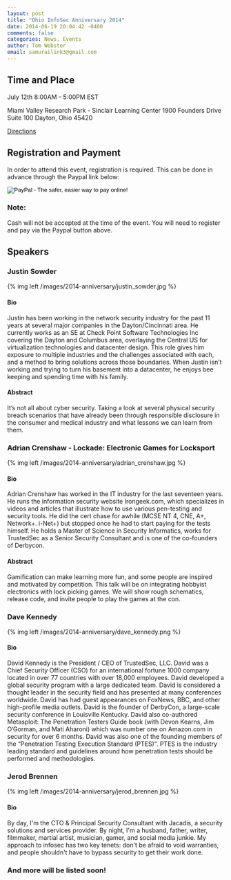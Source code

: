 ```yaml
---
layout: post
title: "Ohio InfoSec Anniversary 2014"
date: 2014-06-19 20:04:42 -0400
comments: false
categories: News, Events
author: Tom Webster
email: samurailink3@gmail.com
---
```


## Time and Place

July 12th 8:00AM - 5:00PM EST

Miami Valley Research Park - Sinclair Learning Center
1900 Founders Drive
Suite 100
Dayton, Ohio 45420

[Directions](/directions)

## Registration and Payment

In order to attend this event, registration is required. This can be done in advance through the Paypal link below: 

<form action="https://www.paypal.com/cgi-bin/webscr" method="post" target="_top">
<input type="hidden" name="cmd" value="_s-xclick">
<input type="hidden" name="hosted_button_id" value="SQM6QYYVXHZ3G">
<input type="image" src="https://www.paypalobjects.com/en_US/i/btn/btn_buynow_LG.gif" border="0" name="submit" alt="PayPal - The safer, easier way to pay online!">
</form>

<div class="panel panel-warning">
  <div class="panel panel-heading"><h3 class="panel-title">Note:</h3></div>
  <div class="panel-body">Cash will not be accepted at the time of the event. You will need to register and pay via the Paypal button above.</div>
</div>


## Speakers

### Justin Sowder

{% img left /images/2014-anniversary/justin_sowder.jpg %}

#### Bio

Justin has been working in the network security industry for the past 11 years at several major companies in the Dayton/Cincinnati area. He currently works as an SE at Check Point Software Technologies Inc covering the Dayton and Columbus area, overlaying the Central US for virtualization technologies and datacenter design. This role gives him exposure to multiple industries and the challenges associated with each, and a method to bring solutions across those boundaries. When Justin isn’t working and trying to turn his basement into a datacenter, he enjoys bee keeping and spending time with his family.

#### Abstract

It’s not all about cyber security. Taking a look at several physical security breach scenarios that have already been through responsible disclosure in the consumer and medical industry and what lessons we can learn from them.

### Adrian Crenshaw - Lockade: Electronic Games for Locksport

{% img left /images/2014-anniversary/adrian_crenshaw.jpg %}

#### Bio

Adrian Crenshaw has worked in the IT industry for the last seventeen years. He runs the information security website Irongeek.com, which specializes in videos and articles that illustrate how to use various pen-testing and security tools. He did the cert chase for awhile (MCSE NT 4, CNE, A+, Network+. i-Net+) but stopped once he had to start paying for the tests himself. He holds a Master of Science in Security Informatics, works for TrustedSec as a Senior Security Consultant and is one of the co-founders of Derbycon.

#### Abstract

Gamification can make learning more fun, and some people are inspired and motivated by competition. This talk will be on integrating hobbyist electronics with lock picking games. We will show rough schematics, release code, and invite people to play the games at the con.

### Dave Kennedy

{% img left /images/2014-anniversary/dave_kennedy.png %}

#### Bio

David Kennedy is the President / CEO of TrustedSec, LLC. David was a Chief Security Officer (CSO) for an international fortune 1000 company located in over 77 countries with over 18,000 employees. David developed a global security program with a large dedicated team. David is considered a thought leader in the security field and has presented at many conferences worldwide. David has had guest appearances on FoxNews, BBC, and other high-profile media outlets. David is the founder of DerbyCon, a large-scale security conference in Louisville Kentucky. David also co-authored Metasploit: The Penetration Testers Guide book (with Devon Kearns, Jim O’Gorman, and Mati Aharoni) which was number one on Amazon.com in security for over 6 months. David was also one of the founding members of the “Penetration Testing Execution Standard (PTES)“. PTES is the industry leading standard and guidelines around how penetration tests should be performed and methodologies.

### Jerod Brennen

{% img left /images/2014-anniversary/jerod_brennen.jpg %}

#### Bio

By day, I'm the CTO & Principal Security Consultant with Jacadis, a security solutions and services provider. By night, I'm a husband, father, writer, filmmaker, martial artist, musician, gamer, and social media junkie. My approach to infosec has two key tenets: don't be afraid to void warranties, and people shouldn't have to bypass security to get their work done.

### And more will be listed soon!
